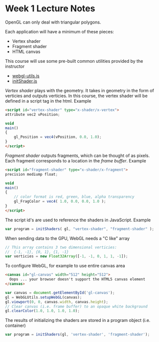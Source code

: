 # Week 1 Lecture Notes

OpenGL can only deal with triangular polygons.

Each application will have a minimum of these pieces:

* Vertex shader
* Fragment shader
* HTML canvas

This course will use some pre-built common utilities provided by the instructor

* [webgl-utils.js](../Common/webgl-utils.js)
* [initShader.js](../Common/initShaders.js)

_Vertex shader_ plays with the geometry. It takes in geometry in the form of verticies and outputs verticies.
In this course, the vertex shader will be defined in a script tag in the html. Example

```html
<script id="vertex-shader" type="x-shader/x-vertex">
attribute vec2 vPosition;

void
main()
{
    gl_Position = vec4(vPosition, 0.0, 1.0);
}
</script>
```

_Fragment shader_ outputs fragments, which can be thought of as pixels.
Each fragment corresponds to a location in the _frame buffer_. Example

```html
<script id="fragment-shader" type="x-shader/x-fragment">
precision mediump float;

void
main()
{
    // color format is red, green, blue, alpha transparency
    gl_FragColor = vec4( 1.0, 0.0, 0.0, 1.0 );
}
</script>
```

The script id's are used to reference the shaders in JavaScript. Example

```javascript
var program = initShaders( gl, "vertex-shader", "fragment-shader" );
```

When sending data to the GPU, WebGL needs a "C like" array

```javascript
// This array contains 3 two dimensional verticies:
//  {-1, -1}, {0, 1}, {1, -1}
var verticies = new Float32Array([-1, -1, 0, 1, 1, -1]);
```

To configure WebGL, for example to use entire canvas area

```html
<canvas id="gl-canvas" width="512" height="512">
  Oops ... your browser doesn't support the HTML5 canvas element
</canvas>

```

```javascript
var canvas = document.getElementById('gl-canvas');
gl = WebGLUtils.setupWebGL(canvas);
gl.viewport(0, 0, canvas.width, canvas.height);
// Clear canvas (i.e. frame buffer) to an opaque white background
gl.clearColor(1.0, 1.0, 1.0, 1.0);
```

The results of initializing the shaders are stored in a program object (i.e. container)

```javascript
var program = initShaders(gl, 'vertex-shader', 'fragment-shader');
```
